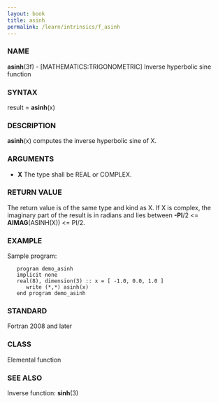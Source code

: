 ```yaml
---
layout: book
title: asinh
permalink: /learn/intrinsics/f_asinh
---
```

### NAME

**asinh**(3f) - \[MATHEMATICS:TRIGONOMETRIC\] Inverse
hyperbolic sine function

### SYNTAX

result = **asinh**(x)

### DESCRIPTION

**asinh**(x) computes the inverse hyperbolic sine of X.

### ARGUMENTS

  - **X**
    The type shall be REAL or COMPLEX.

### RETURN VALUE

The return value is of the same type and kind as X. If X is complex, the
imaginary part of the result is in radians and lies between **-PI**/2
\<= **AIMAG**(ASINH(X)) \<= PI/2.

### EXAMPLE

Sample program:

```
   program demo_asinh
   implicit none
   real(8), dimension(3) :: x = [ -1.0, 0.0, 1.0 ]
      write (*,*) asinh(x)
   end program demo_asinh
```

### STANDARD

Fortran 2008 and later

### CLASS

Elemental function

### SEE ALSO

Inverse function: **sinh**(3)
